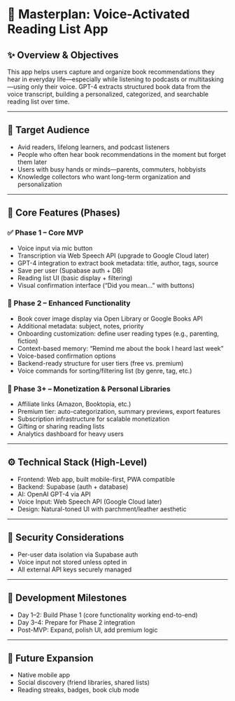 # 📘 Masterplan: Voice-Activated Reading List App

## ✨ Overview & Objectives
This app helps users capture and organize book recommendations they hear in everyday life—especially while listening to podcasts or multitasking—using only their voice. GPT-4 extracts structured book data from the voice transcript, building a personalized, categorized, and searchable reading list over time.

---

## 🎯 Target Audience
- Avid readers, lifelong learners, and podcast listeners
- People who often hear book recommendations in the moment but forget them later
- Users with busy hands or minds—parents, commuters, hobbyists
- Knowledge collectors who want long-term organization and personalization

---

## 🧩 Core Features (Phases)

### ✅ Phase 1 – Core MVP
- Voice input via mic button
- Transcription via Web Speech API (upgrade to Google Cloud later)
- GPT-4 integration to extract book metadata: title, author, tags, source
- Save per user (Supabase auth + DB)
- Reading list UI (basic display + filtering)
- Visual confirmation interface (“Did you mean…” with buttons)

### 🔁 Phase 2 – Enhanced Functionality
- Book cover image display via Open Library or Google Books API
- Additional metadata: subject, notes, priority
- Onboarding customization: define user reading types (e.g., parenting, fiction)
- Context-based memory: “Remind me about the book I heard last week”
- Voice-based confirmation options
- Backend-ready structure for user tiers (free vs. premium)
- Voice commands for sorting/filtering list (by genre, tag, etc.)

### 💸 Phase 3+ – Monetization & Personal Libraries
- Affiliate links (Amazon, Booktopia, etc.)
- Premium tier: auto-categorization, summary previews, export features
- Subscription infrastructure for scalable monetization
- Gifting or sharing reading lists
- Analytics dashboard for heavy users

---

## ⚙️ Technical Stack (High-Level)
- Frontend: Web app, built mobile-first, PWA compatible
- Backend: Supabase (auth + database)
- AI: OpenAI GPT-4 via API
- Voice Input: Web Speech API (Google Cloud later)
- Design: Natural-toned UI with parchment/leather aesthetic

---

## 🔐 Security Considerations
- Per-user data isolation via Supabase auth
- Voice input not stored unless opted in
- All external API keys securely managed

---

## 🚧 Development Milestones
- Day 1–2: Build Phase 1 (core functionality working end-to-end)
- Day 3–4: Prepare for Phase 2 integration
- Post-MVP: Expand, polish UI, add premium logic

---

## 🔮 Future Expansion
- Native mobile app
- Social discovery (friend libraries, shared lists)
- Reading streaks, badges, book club mode
